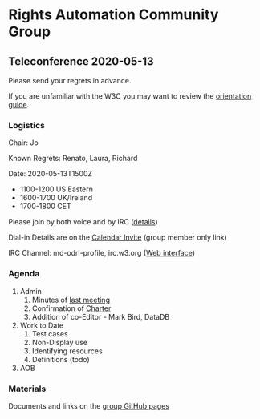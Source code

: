 # Rights Automation Community Group

## Teleconference 2020-05-13

Please send your regrets in advance.

If you are unfamiliar with the W3C you may want to review the [orientation guide](https://w3c.github.io/market-data-odrl-profile/orientation.html).

### Logistics

Chair: Jo

Known Regrets: Renato, Laura, Richard

Date: 2020-05-13T1500Z
*  1100-1200 US Eastern
*  1600-1700 UK/Ireland
*  1700-1800 CET

Please join by both voice and by IRC ([details](https://w3c.github.io/market-data-odrl-profile/orientation.html#irc))

Dial-in Details are on the [Calendar Invite](http://www.w3.org/2020/04/md-odrl-profile.ics) (group member only link)

IRC Channel: md-odrl-profile, irc.w3.org ([Web interface](http://irc.w3.org))

### Agenda

1. Admin
    1. Minutes of [last meeting](https://www.w3.org/2020/04/29-md-odrl-profile-minutes.html)
    1. Confirmation of [Charter](https://w3c.github.io/market-data-odrl-profile/CGCharter.html)
    1. Addition of co-Editor - Mark Bird, DataDB
2. Work to Date
    1. Test cases
    1. Non-Display use
    1. Identifying resources
    1. Definitions (todo)
3. AOB

### Materials

Documents and links on the [group GitHub pages](https://w3c.github.io/market-data-odrl-profile)
                                               
